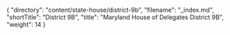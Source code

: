 {
  "directory": "content/state-house/district-9b",
  "filename": "_index.md",
  "shortTitle": "District 9B",
  "title": "Maryland House of Delegates District 9B",
  "weight": 14
}

